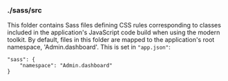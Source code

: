 ### ./sass/src

This folder contains Sass files defining CSS rules corresponding to classes
included in the application's JavaScript code build when using the modern toolkit.
By default, files in this folder are mapped to the application's root namespace, 'Admin.dashboard'.
This is set in `"app.json"`:

    "sass": {
        "namespace": "Admin.dashboard"
    }